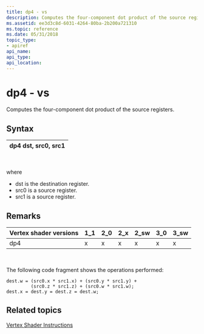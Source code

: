 ```yaml
---
title: dp4 - vs
description: Computes the four-component dot product of the source registers.
ms.assetid: ee3d3c8d-6031-4264-80ba-2b200a721310
ms.topic: reference
ms.date: 05/31/2018
topic_type: 
- apiref
api_name: 
api_type: 
api_location: 
---
```


# dp4 - vs

Computes the four-component dot product of the source registers.

## Syntax



| dp4 dst, src0, src1 |
|---------------------|



 

where

-   dst is the destination register.
-   src0 is a source register.
-   src1 is a source register.

## Remarks



| Vertex shader versions | 1\_1 | 2\_0 | 2\_x | 2\_sw | 3\_0 | 3\_sw |
|------------------------|------|------|------|-------|------|-------|
| dp4                    | x    | x    | x    | x     | x    | x     |



 

The following code fragment shows the operations performed:


```
dest.w = (src0.x * src1.x) + (src0.y * src1.y) + 
         (src0.z * src1.z) + (src0.w * src1.w);
dest.x = dest.y = dest.z = dest.w;
```



## Related topics

<dl> <dt>

[Vertex Shader Instructions](dx9-graphics-reference-asm-vs-instructions.md)
</dt> </dl>

 

 




